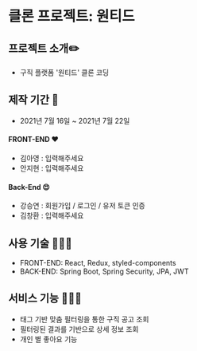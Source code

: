 # 클론 프로젝트: 원티드

## 프로젝트 소개✏️
* 구직 플랫폼 '원티드' 클론 코딩 


## 제작 기간 📆 
* 2021년 7월 16일 ~ 2021년 7월 22일



#### FRONT-END ❤️

* 김아영 : 입력해주세요
* 안지현 : 입력해주세요



#### Back-End 😍

* 강승연 : 회원가입 / 로그인 / 유저 토큰 인증
* 김창환 : 입력해주세요


## 사용 기술 🏃🏼‍♀️
* FRONT-END: React, Redux, styled-components
* BACK-END: Spring Boot, Spring Security, JPA, JWT

## 서비스 기능 💁🏻‍♂️

* 태그 기반 맞춤 필터링을 통한 구직 공고 조회
* 필터링된 결과를 기반으로 상세 정보 조회
* 개인 별 좋아요 기능
